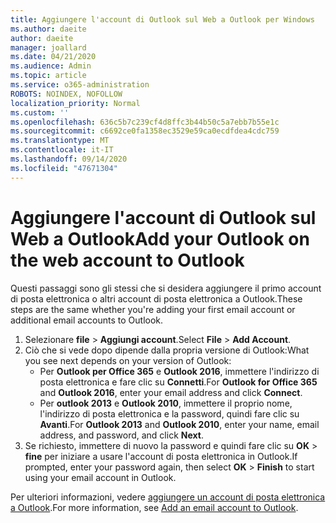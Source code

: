 ```yaml
---
title: Aggiungere l'account di Outlook sul Web a Outlook per Windows
ms.author: daeite
author: daeite
manager: joallard
ms.date: 04/21/2020
ms.audience: Admin
ms.topic: article
ms.service: o365-administration
ROBOTS: NOINDEX, NOFOLLOW
localization_priority: Normal
ms.custom: ''
ms.openlocfilehash: 636c5b7c239cf4d8ffc3b44b50c5a7ebb7b55e1c
ms.sourcegitcommit: c6692ce0fa1358ec3529e59ca0ecdfdea4cdc759
ms.translationtype: MT
ms.contentlocale: it-IT
ms.lasthandoff: 09/14/2020
ms.locfileid: "47671304"
---
```

# <a name="add-your-outlook-on-the-web-account-to-outlook"></a><span data-ttu-id="40975-102">Aggiungere l'account di Outlook sul Web a Outlook</span><span class="sxs-lookup"><span data-stu-id="40975-102">Add your Outlook on the web account to Outlook</span></span>

<span data-ttu-id="40975-103">Questi passaggi sono gli stessi che si desidera aggiungere il primo account di posta elettronica o altri account di posta elettronica a Outlook.</span><span class="sxs-lookup"><span data-stu-id="40975-103">These steps are the same whether you're adding your first email account or additional email accounts to Outlook.</span></span>

1. <span data-ttu-id="40975-104">Selezionare **file**  >  **Aggiungi account**.</span><span class="sxs-lookup"><span data-stu-id="40975-104">Select **File** > **Add Account**.</span></span>
1. <span data-ttu-id="40975-105">Ciò che si vede dopo dipende dalla propria versione di Outlook:</span><span class="sxs-lookup"><span data-stu-id="40975-105">What you see next depends on your version of Outlook:</span></span>
    - <span data-ttu-id="40975-106">Per **Outlook per Office 365** e **Outlook 2016**, immettere l'indirizzo di posta elettronica e fare clic su **Connetti**.</span><span class="sxs-lookup"><span data-stu-id="40975-106">For **Outlook for Office 365** and **Outlook 2016**, enter your email address and click **Connect**.</span></span>
    - <span data-ttu-id="40975-107">Per **outlook 2013** e **Outlook 2010**, immettere il proprio nome, l'indirizzo di posta elettronica e la password, quindi fare clic su **Avanti**.</span><span class="sxs-lookup"><span data-stu-id="40975-107">For **Outlook 2013** and **Outlook 2010**, enter your name, email address, and password, and click **Next**.</span></span>
1. <span data-ttu-id="40975-108">Se richiesto, immettere di nuovo la password e quindi fare clic su **OK**  >  **fine** per iniziare a usare l'account di posta elettronica in Outlook.</span><span class="sxs-lookup"><span data-stu-id="40975-108">If prompted, enter your password again, then select **OK** > **Finish** to start using your email account in Outlook.</span></span>

<span data-ttu-id="40975-109">Per ulteriori informazioni, vedere [aggiungere un account di posta elettronica a Outlook](https://support.office.com/article/6e27792a-9267-4aa4-8bb6-c84ef146101b).</span><span class="sxs-lookup"><span data-stu-id="40975-109">For more information, see [Add an email account to Outlook](https://support.office.com/article/6e27792a-9267-4aa4-8bb6-c84ef146101b).</span></span>